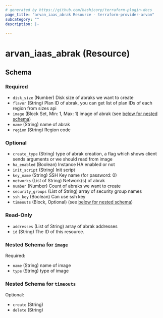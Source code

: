 ```yaml
---
# generated by https://github.com/hashicorp/terraform-plugin-docs
page_title: "arvan_iaas_abrak Resource - terraform-provider-arvan"
subcategory: ""
description: |-
  
---
```


# arvan_iaas_abrak (Resource)





<!-- schema generated by tfplugindocs -->
## Schema

### Required

- `disk_size` (Number) Disk size of abraks we want to create
- `flavor` (String) Plan ID of abrak, you can get list of plan IDs of each region from sizes api
- `image` (Block Set, Min: 1, Max: 1) image of abrak (see [below for nested schema](#nestedblock--image))
- `name` (String) name of abrak
- `region` (String) Region code

### Optional

- `create_type` (String) type of abrak creation, a flag which shows client sends arguments or we should read from image
- `ha_enabled` (Boolean) Instance HA enabled or not
- `init_script` (String) Init script
- `key_name` (String) SSH Key name (for password: 0)
- `networks` (List of String) Network(s) of abrak
- `number` (Number) Count of abraks we want to create
- `security_groups` (List of String) array of security group names
- `ssh_key` (Boolean) Can use ssh key
- `timeouts` (Block, Optional) (see [below for nested schema](#nestedblock--timeouts))

### Read-Only

- `addresses` (List of String) array of abrak addresses
- `id` (String) The ID of this resource.

<a id="nestedblock--image"></a>
### Nested Schema for `image`

Required:

- `name` (String) name of image
- `type` (String) type of image


<a id="nestedblock--timeouts"></a>
### Nested Schema for `timeouts`

Optional:

- `create` (String)
- `delete` (String)


